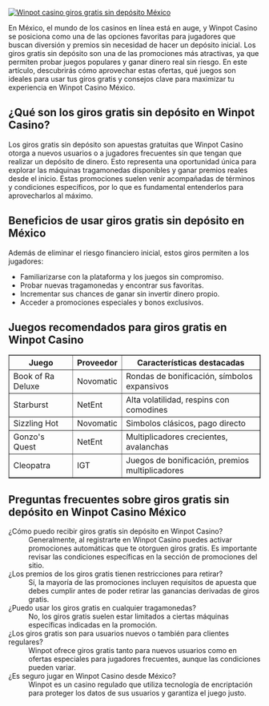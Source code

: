 [![Winpot casino giros gratis sin depósito México](https://123-caf.pages.dev/gitsignup.png)](https://vrmoo.ru/Bt82HjjY)

<p>En México, el mundo de los casinos en línea está en auge, y Winpot Casino se posiciona como una de las opciones favoritas para jugadores que buscan diversión y premios sin necesidad de hacer un depósito inicial. Los giros gratis sin depósito son una de las promociones más atractivas, ya que permiten probar juegos populares y ganar dinero real sin riesgo. En este artículo, descubrirás cómo aprovechar estas ofertas, qué juegos son ideales para usar tus giros gratis y consejos clave para maximizar tu experiencia en Winpot Casino México.</p>  <h2>¿Qué son los giros gratis sin depósito en Winpot Casino?</h2> <p>Los giros gratis sin depósito son apuestas gratuitas que Winpot Casino otorga a nuevos usuarios o a jugadores frecuentes sin que tengan que realizar un depósito de dinero. Esto representa una oportunidad única para explorar las máquinas tragamonedas disponibles y ganar premios reales desde el inicio. Estas promociones suelen venir acompañadas de términos y condiciones específicos, por lo que es fundamental entenderlos para aprovecharlos al máximo.</p>  <h2>Beneficios de usar giros gratis sin depósito en México</h2> <p>Además de eliminar el riesgo financiero inicial, estos giros permiten a los jugadores:</p> <ul>   <li>Familiarizarse con la plataforma y los juegos sin compromiso.</li>   <li>Probar nuevas tragamonedas y encontrar sus favoritas.</li>   <li>Incrementar sus chances de ganar sin invertir dinero propio.</li>   <li>Acceder a promociones especiales y bonos exclusivos.</li> </ul>  <h2>Juegos recomendados para giros gratis en Winpot Casino</h2> <table border="1" cellpadding="8" cellspacing="0">   <thead>     <tr>       <th>Juego</th>       <th>Proveedor</th>       <th>Características destacadas</th>     </tr>   </thead>   <tbody>     <tr>       <td>Book of Ra Deluxe</td>       <td>Novomatic</td>       <td>Rondas de bonificación, símbolos expansivos</td>     </tr>     <tr>       <td>Starburst</td>       <td>NetEnt</td>       <td>Alta volatilidad, respins con comodines</td>     </tr>     <tr>       <td>Sizzling Hot</td>       <td>Novomatic</td>       <td>Simbolos clásicos, pago directo</td>     </tr>     <tr>       <td>Gonzo's Quest</td>       <td>NetEnt</td>       <td>Multiplicadores crecientes, avalanchas</td>     </tr>     <tr>       <td>Cleopatra</td>       <td>IGT</td>       <td>Juegos de bonificación, premios multiplicadores</td>     </tr>   </tbody> </table>  <h2>Preguntas frecuentes sobre giros gratis sin depósito en Winpot Casino México</h2> <dl>   <dt>¿Cómo puedo recibir giros gratis sin depósito en Winpot Casino?</dt>   <dd>Generalmente, al registrarte en Winpot Casino puedes activar promociones automáticas que te otorguen giros gratis. Es importante revisar las condiciones específicas en la sección de promociones del sitio.</dd>    <dt>¿Los premios de los giros gratis tienen restricciones para retirar?</dt>   <dd>Sí, la mayoría de las promociones incluyen requisitos de apuesta que debes cumplir antes de poder retirar las ganancias derivadas de giros gratis.</dd>    <dt>¿Puedo usar los giros gratis en cualquier tragamonedas?</dt>   <dd>No, los giros gratis suelen estar limitados a ciertas máquinas específicas indicadas en la promoción.</dd>    <dt>¿Los giros gratis son para usuarios nuevos o también para clientes regulares?</dt>   <dd>Winpot ofrece giros gratis tanto para nuevos usuarios como en ofertas especiales para jugadores frecuentes, aunque las condiciones pueden variar.</dd>    <dt>¿Es seguro jugar en Winpot Casino desde México?</dt>   <dd>Winpot es un casino regulado que utiliza tecnología de encriptación para proteger los datos de sus usuarios y garantiza el juego justo.</dd> </dl>